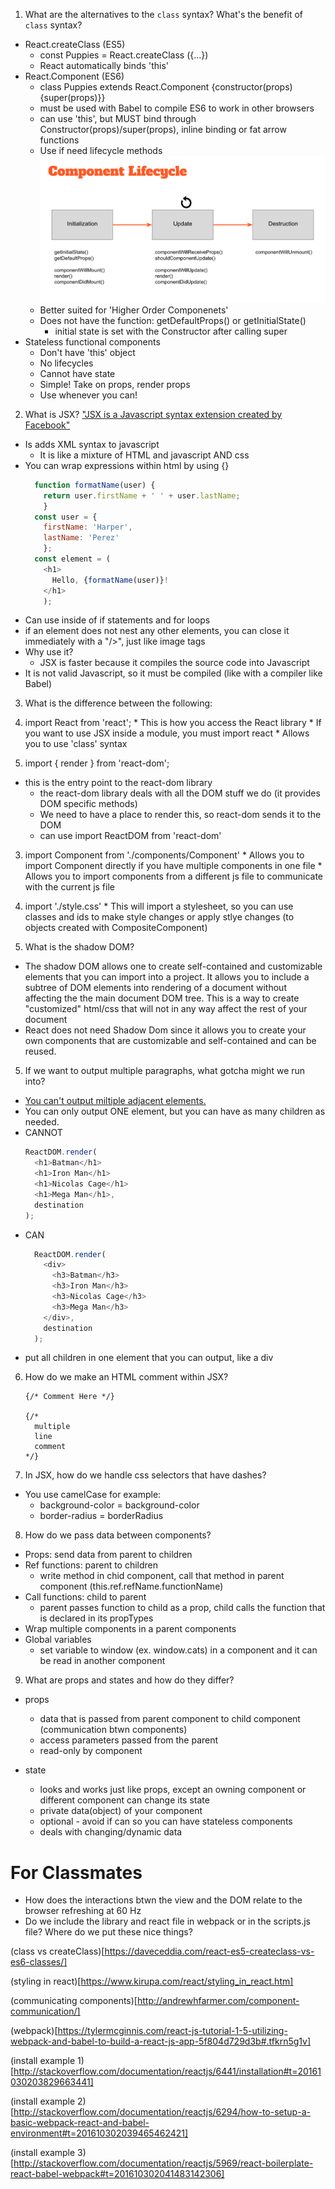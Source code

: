 1. What are the alternatives to the `class` syntax? What's the benefit of `class` syntax?
  * React.createClass (ES5)
    * const Puppies = React.createClass ({...})
    * React automatically binds 'this'
  * React.Component (ES6)
    * class Puppies extends React.Component {constructor(props) {super(props)}}
    * must be used with Babel to compile ES6 to work in other browsers
    * can use 'this', but MUST bind through Constructor(props)/super(props), inline binding or fat arrow functions
    * Use if need lifecycle methods
      ![life-cycle](./images/life-cycle.png)
    * Better suited for 'Higher Order Componenets'
    * Does not have the function: getDefaultProps() or getInitialState()
      * initial state is set with the Constructor after calling super
  * Stateless functional components
    * Don't have 'this' object
    * No lifecycles
    * Cannot have state
    * Simple! Take on props, render props
    * Use whenever you can!
2.  What is JSX?
   ["JSX is a Javascript syntax extension created by Facebook"][ref1]
  * Is adds XML syntax to javascript
    * It is like a mixture of HTML and javascript AND css
  * You can wrap expressions within html by using {}
    ```js
      function formatName(user) {
        return user.firstName + ' ' + user.lastName;
        }
      const user = {
        firstName: 'Harper',
        lastName: 'Perez'
        };
      const element = (
        <h1>
          Hello, {formatName(user)}!
        </h1>
        );
      ```
  * Can use inside of if statements and for loops
  * if an element does not nest any other elements, you can close it immediately with a "/>", just like image tags
  * Why use it?
    * JSX is faster because it compiles the source code into Javascript
  * It is not valid Javascript, so it must be compiled (like with a compiler like Babel)

3.  What is the difference between the following:
  1. import React from 'react';
    * This is how you access the React library
    * If you want to use JSX inside a module, you must import react
    * Allows you to use 'class' syntax

  2. import { render } from 'react-dom';
  * this is the entry point to the react-dom library
    * the react-dom library deals with all the DOM stuff we do (it provides DOM specific methods)
    * We need to have a place to render this, so react-dom sends it to the DOM
    * can use import ReactDOM from 'react-dom'

  3. import Component from './components/Component'
    * Allows you to import Component directly if you have multiple components in one file
    * Allows you to import components from a different js file to communicate with the current js file

  4. import './style.css'
    * This will import a stylesheet, so you can use classes and ids to make style changes or apply stlye changes (to objects created with CompositeComponent)

4. What is the shadow DOM?
  * The shadow DOM allows one to create self-contained and customizable elements that you can import into a project. It allows you to include a subtree of DOM elements into rendering of a document without affecting the the main document DOM tree. This is a way to create "customized" html/css that will not in any way affect the rest of your document
  * React does not need Shadow Dom since it allows you to create your own components that are customizable and self-contained and can be reused.

5. If we want to output multiple paragraphs, what gotcha might we run into?
  * [You can't output miltiple adjacent elements.][multiple elements]
  * You can only output ONE element, but you can have as many children as needed.
  * CANNOT
    ```js
    ReactDOM.render(
      <h1>Batman</h1>
      <h1>Iron Man</h1>
      <h1>Nicolas Cage</h1>
      <h1>Mega Man</h1>,
      destination
    );
    ```
  * CAN
    ```js
      ReactDOM.render(
        <div>
          <h3>Batman</h3>
          <h3>Iron Man</h3>
          <h3>Nicolas Cage</h3>
          <h3>Mega Man</h3>
        </div>,
        destination
      );  
    ```
  * put all children in one element that you can output, like a div

6. How do we make an HTML comment within JSX?
    ```JSX
    {/* Comment Here */}

    {/*
      multiple
      line
      comment
    */}
    ```
7. In JSX, how do we handle css selectors that have dashes?
  * You use camelCase for example:
    * background-color = background-color
    * border-radius = borderRadius

8. How do we pass data between components?
  * Props: send data from parent to children
  * Ref functions: parent to children
    * write method in chid component, call that method in parent component (this.ref.refName.functionName)
  * Call functions: child to parent
    * parent passes function to child as a prop, child calls the function that is declared in its propTypes
  * Wrap multiple components in a parent components
  * Global variables
    * set variable to window (ex. window.cats) in a component and it can be read in another component

9. What are props and states and how do they differ?
  * props
    * data that is passed from parent component to child component (communication btwn components)
    * access parameters passed from the parent
    * read-only by component

  * state
    * looks and works just like props, except an owning component or different component can change its state
    * private data(object) of your component
    * optional - avoid if can so you can have stateless components
    * deals with changing/dynamic data


# For Classmates
* How does the interactions btwn the view and the DOM relate to the browser refreshing at 60 Hz
* Do we include the library and react file in webpack or in the scripts.js file? Where do we put these nice things?


[ref1]:http://stackoverflow.com/documentation/reactjs/797/getting-started-with-react#t=201610291613059856965
[multiple elements]:https://www.kirupa.com/react/components.htm

(class vs createClass)[https://daveceddia.com/react-es5-createclass-vs-es6-classes/]

(styling in react)[https://www.kirupa.com/react/styling_in_react.htm]

(communicating components)[http://andrewhfarmer.com/component-communication/]

(webpack)[https://tylermcginnis.com/react-js-tutorial-1-5-utilizing-webpack-and-babel-to-build-a-react-js-app-5f804d729d3b#.tfkrn5g1v]

(install example 1)[http://stackoverflow.com/documentation/reactjs/6441/installation#t=20161030203829663441]

(install example 2)[http://stackoverflow.com/documentation/reactjs/6294/how-to-setup-a-basic-webpack-react-and-babel-environment#t=201610302039465462421]

(install example 3)[http://stackoverflow.com/documentation/reactjs/5969/react-boilerplate-react-babel-webpack#t=201610302041483142306]
